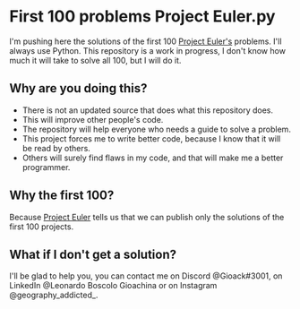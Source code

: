 # First 100 problems Project Euler.py
I'm pushing here the solutions of the first 100 [Project Euler's](https://projecteuler.net/about) problems. I'll always use Python.
This repository is a work in progress, I don't know how much it will take to solve all 100, but I will do it.  
## Why are you doing this?
- There is not an updated source that does what this repository does.
- This will improve other people's code.
- The repository will help everyone who needs a guide to solve a problem.
- This project forces me to write better code, because I know that it will be read by others.
- Others will surely find flaws in my code, and that will make me a better programmer.  
## Why the first 100?
Because [Project Euler](https://projecteuler.net/about) tells us that we can publish only the solutions of the first 100 projects.
## What if I don't get a solution?
I'll be glad to help you, you can contact me on Discord @Gioack#3001, on LinkedIn @Leonardo Boscolo Gioachina or on Instagram @geography_addicted_.   